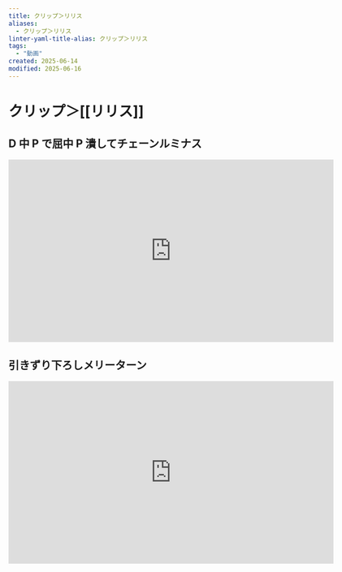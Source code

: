 ```yaml
---
title: クリップ＞リリス
aliases:
  - クリップ＞リリス
linter-yaml-title-alias: クリップ＞リリス
tags:
  - "動画"
created: 2025-06-14
modified: 2025-06-16
---
```


# クリップ＞[[リリス]]

## D 中 P で屈中 P 潰してチェーンルミナス

<iframe width="640" height="360" src="https://www.youtube.com/embed/XqQUlqq5ov8?si=8g-0jgT5KtqyOe0p&amp;clip=Ugkx1zS9mSewkR17Uoif7KH57vBXvrHAkfha&amp;clipt=ELD7nwIYoKqgAg" title="YouTube video player" frameborder="0" allow="accelerometer; autoplay; clipboard-write; encrypted-media; gyroscope; picture-in-picture; web-share" referrerpolicy="strict-origin-when-cross-origin" allowfullscreen></iframe>

## 引きずり下ろしメリーターン

<iframe width="640" height="360" src="https://www.youtube.com/embed/9KIZh9wqBp8?si=NJIW-_XLhlh6Au-Y&amp;clip=UgkxJB3hwh-BJFupkcrmngsptGSqyYTKJx2M&amp;clipt=EMit5QQY0NTlBA" title="YouTube video player" frameborder="0" allow="accelerometer; autoplay; clipboard-write; encrypted-media; gyroscope; picture-in-picture; web-share" referrerpolicy="strict-origin-when-cross-origin" allowfullscreen></iframe>
